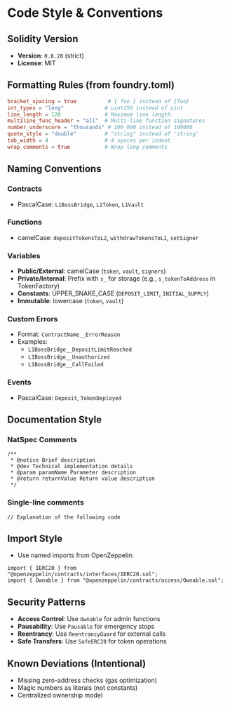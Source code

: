 # Code Style & Conventions

## Solidity Version
- **Version**: `0.8.20` (strict)
- **License**: MIT

## Formatting Rules (from foundry.toml)
```toml
bracket_spacing = true          # { foo } instead of {foo}
int_types = "long"             # uint256 instead of uint
line_length = 120              # Maximum line length
multiline_func_header = "all"  # Multi-line function signatures
number_underscore = "thousands" # 100_000 instead of 100000
quote_style = "double"         # "string" instead of 'string'
tab_width = 4                  # 4 spaces per indent
wrap_comments = true           # Wrap long comments
```

## Naming Conventions

### Contracts
- PascalCase: `L1BossBridge`, `L1Token`, `L1Vault`

### Functions
- camelCase: `depositTokensToL2`, `withdrawTokensToL1`, `setSigner`

### Variables
- **Public/External**: camelCase (`token`, `vault`, `signers`)
- **Private/Internal**: Prefix with `s_` for storage (e.g., `s_tokenToAddress` in TokenFactory)
- **Constants**: UPPER_SNAKE_CASE (`DEPOSIT_LIMIT`, `INITIAL_SUPPLY`)
- **Immutable**: lowercase (`token`, `vault`)

### Custom Errors
- Format: `ContractName__ErrorReason`
- Examples:
  - `L1BossBridge__DepositLimitReached`
  - `L1BossBridge__Unauthorized`
  - `L1BossBridge__CallFailed`

### Events
- PascalCase: `Deposit`, `TokenDeployed`

## Documentation Style

### NatSpec Comments
```solidity
/**
 * @notice Brief description
 * @dev Technical implementation details
 * @param paramName Parameter description
 * @return returnValue Return value description
 */
```

### Single-line comments
```solidity
// Explanation of the following code
```

## Import Style
- Use named imports from OpenZeppelin:
```solidity
import { IERC20 } from "@openzeppelin/contracts/interfaces/IERC20.sol";
import { Ownable } from "@openzeppelin/contracts/access/Ownable.sol";
```

## Security Patterns
- **Access Control**: Use `Ownable` for admin functions
- **Pausability**: Use `Pausable` for emergency stops
- **Reentrancy**: Use `ReentrancyGuard` for external calls
- **Safe Transfers**: Use `SafeERC20` for token operations

## Known Deviations (Intentional)
- Missing zero-address checks (gas optimization)
- Magic numbers as literals (not constants)
- Centralized ownership model
